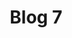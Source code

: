 ---
layout: layouts/post.njk
permalink: '/Blog7'
title: Blog 7
anchor: Learn More
imageSrc: "https://images.pexels.com/photos/4240505/pexels-photo-4240505.jpeg?auto=compress&cs=tinysrgb&w=1260&h=750&dpr=1"
tag: post
---